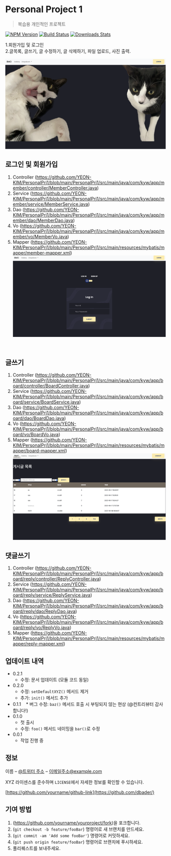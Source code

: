 # Personal Project 1
> 복습용 개인적인 프로젝트

[![NPM Version][npm-image]][npm-url]
[![Build Status][travis-image]][travis-url]
[![Downloads Stats][npm-downloads]][npm-url]

1.회원가입 및 로그인<br>
2.글목록, 글쓰기, 글 수정하기, 글 삭제하기, 파일 업로드, 사진 출력.

![](image/1.png)

## 로그인 및 회원가입
1. Controller (<https://github.com/YEON-KIM/PersonalPrj1/blob/main/PersonalPrj1/src/main/java/com/kyw/app/member/controller/MemberController.java>)
2. Service (<https://github.com/YEON-KIM/PersonalPrj1/blob/main/PersonalPrj1/src/main/java/com/kyw/app/member/service/MemberService.java>)
3. Dao (<https://github.com/YEON-KIM/PersonalPrj1/blob/main/PersonalPrj1/src/main/java/com/kyw/app/member/dao/MemberDao.java>)
4. Vo (<https://github.com/YEON-KIM/PersonalPrj1/blob/main/PersonalPrj1/src/main/java/com/kyw/app/member/vo/MemberVo.java>)
5. Mapper (<https://github.com/YEON-KIM/PersonalPrj1/blob/main/PersonalPrj1/src/main/resources/mybatis/mapper/member-mapper.xml>)
![](image/2.png)
<br>

## 글쓰기
1. Controller (<https://github.com/YEON-KIM/PersonalPrj1/blob/main/PersonalPrj1/src/main/java/com/kyw/app/board/controller/BoardController.java>)
2. Service (<https://github.com/YEON-KIM/PersonalPrj1/blob/main/PersonalPrj1/src/main/java/com/kyw/app/board/service/BoardService.java>)
3. Dao (<https://github.com/YEON-KIM/PersonalPrj1/blob/main/PersonalPrj1/src/main/java/com/kyw/app/board/dao/BoardDao.java>)
4. Vo (<https://github.com/YEON-KIM/PersonalPrj1/blob/main/PersonalPrj1/src/main/java/com/kyw/app/board/vo/BoardVo.java>)
5. Mapper (<https://github.com/YEON-KIM/PersonalPrj1/blob/main/PersonalPrj1/src/main/resources/mybatis/mapper/board-mapper.xml>)
![](image/6.png)

## 댓글쓰기
1. Controller (<https://github.com/YEON-KIM/PersonalPrj1/blob/main/PersonalPrj1/src/main/java/com/kyw/app/board/reply/controller/ReplyController.java>)
2. Service (<https://github.com/YEON-KIM/PersonalPrj1/blob/main/PersonalPrj1/src/main/java/com/kyw/app/board/reply/service/ReplyService.java>)
3. Dao (<https://github.com/YEON-KIM/PersonalPrj1/blob/main/PersonalPrj1/src/main/java/com/kyw/app/board/reply/dao/ReplyDao.java>)
4. Vo (<https://github.com/YEON-KIM/PersonalPrj1/blob/main/PersonalPrj1/src/main/java/com/kyw/app/board/reply/vo/ReplyVo.java>)
5. Mapper (<https://github.com/YEON-KIM/PersonalPrj1/blob/main/PersonalPrj1/src/main/resources/mybatis/mapper/reply-mapper.xml>)


## 업데이트 내역

* 0.2.1
    * 수정: 문서 업데이트 (모듈 코드 동일)
* 0.2.0
    * 수정: `setDefaultXYZ()` 메서드 제거
    * 추가: `init()` 메서드 추가
* 0.1.1
    * 버그 수정: `baz()` 메서드 호출 시 부팅되지 않는 현상 (@컨트리뷰터 감사합니다!)
* 0.1.0
    * 첫 출시
    * 수정: `foo()` 메서드 네이밍을 `bar()`로 수정
* 0.0.1
    * 작업 진행 중

## 정보

이름 – [@트위터 주소](https://twitter.com/dbader_org) – 이메일주소@example.com

XYZ 라이센스를 준수하며 ``LICENSE``에서 자세한 정보를 확인할 수 있습니다.

[https://github.com/yourname/github-link](https://github.com/dbader/)

## 기여 방법

1. (<https://github.com/yourname/yourproject/fork>)을 포크합니다.
2. (`git checkout -b feature/fooBar`) 명령어로 새 브랜치를 만드세요.
3. (`git commit -am 'Add some fooBar'`) 명령어로 커밋하세요.
4. (`git push origin feature/fooBar`) 명령어로 브랜치에 푸시하세요. 
5. 풀리퀘스트를 보내주세요.

<!-- Markdown link & img dfn's -->
[npm-image]: https://img.shields.io/npm/v/datadog-metrics.svg?style=flat-square
[npm-url]: https://npmjs.org/package/datadog-metrics
[npm-downloads]: https://img.shields.io/npm/dm/datadog-metrics.svg?style=flat-square
[travis-image]: https://img.shields.io/travis/dbader/node-datadog-metrics/master.svg?style=flat-square
[travis-url]: https://travis-ci.org/dbader/node-datadog-metrics
[wiki]: https://github.com/yourname/yourproject/wiki
